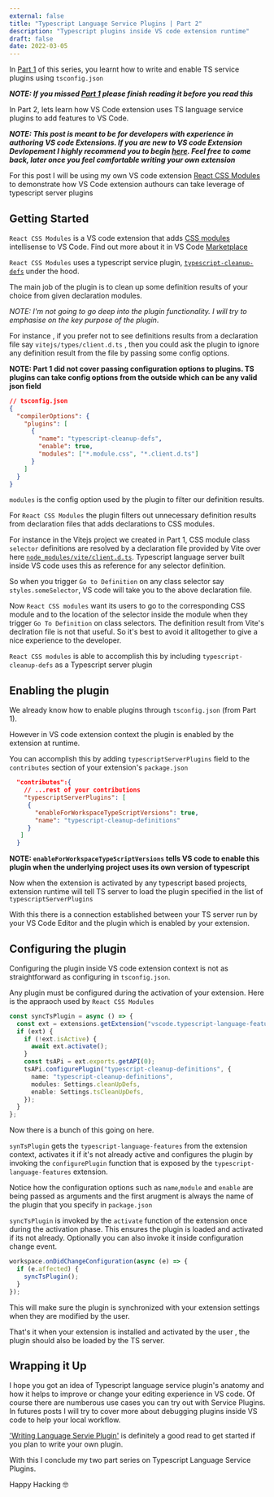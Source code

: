```yaml
---
external: false
title: "Typescript Language Service Plugins | Part 2"
description: "Typescript plugins inside VS code extension runtime"
draft: false
date: 2022-03-05
---
```


In [Part 1](/blog/typescript-plugin-par1) of this series, you learnt how to write and enable TS service plugins using `tsconfig.json`

**_NOTE: If you missed [Part 1](/blog/typescript-plugin-par1) please finish reading it before you read this_**

In Part 2, lets learn how VS Code extension uses TS language service plugins to add features to VS Code.

**_NOTE: This post is meant to be for developers with experience in authoring VS code Extensions. If you are new to VS code Extension Devlopement I highly recommend you to begin [here](https://code.visualstudio.com/api). Feel free to come back, later once you feel comfortable writing your own extension_**

For this post I will be using my own VS code extension [React CSS Modules](https://marketplace.visualstudio.com/items?itemName=viijay-kr.react-ts-css) to demonstrate how VS Code extension authours can take leverage of typescript server plugins

## Getting Started

`React CSS Modules` is a VS code extension that adds [CSS modules](https://github.com/css-modules/css-modules) intellisense to VS Code. Find out more about it in VS Code [Marketplace](https://marketplace.visualstudio.com/items?itemName=viijay-kr.react-ts-css)

`React CSS Modules` uses a typescript service plugin, [`typescript-cleanup-defs`](https://github.com/Viijay-Kr/typescript-cleanup-defs) under the hood.

The main job of the plugin is to clean up some definition results of your choice from given declaration modules.

_NOTE: I'm not going to go deep into the plugin functionality. I will try to emphasise on the key purpose of the plugin_.

For instance , if you prefer not to see definitions results from a declaration file say `vitejs/types/client.d.ts` , then you could ask the plugin to ignore any definition result from the file by passing some config options.

**NOTE: Part 1 did not cover passing configuration options to plugins. TS plugins can take config options from the outside which can be any valid json field**

```json
// tsconfig.json
{
  "compilerOptions": {
    "plugins": [
      {
        "name": "typescript-cleanup-defs",
        "enable": true,
        "modules": ["*.module.css", "*.client.d.ts"]
      }
    ]
  }
}
```

`modules` is the config option used by the plugin to filter our definition results.

For `React CSS Modules` the plugin filters out unnecessary definition results from declaration files that adds declarations to CSS modules.

For instance in the Vitejs project we created in Part 1, CSS module class `selector` definitions are resolved by a declaration file provided by Vite over here [`node_modules/vite/client.d.ts`](https://github.com/vitejs/vite/blob/main/packages/vite/client.d.ts#L4). Typescript language server built inside VS code uses this as reference for any selector definition.

So when you trigger `Go to Definition` on any class selector say `styles.someSelector`, VS code will take you to the above declaration file.

Now `React CSS modules` want its users to go to the corresponding CSS module and to the location of the selector inside the module when they trigger `Go To Definition` on class selectors. The definition result from Vite's declration file is not that useful. So it's best to avoid it alltogether to give a nice experience to the developer.

`React CSS modules` is able to accomplish this by including `typescript-cleanup-defs` as a Typescript server plugin

## Enabling the plugin

We already know how to enable plugins through `tsconfig.json` (from Part 1).

However in VS code extension context the plugin is enabled by the extension at runtime.

You can accomplish this by adding `typescriptServerPlugins` field to the `contributes` section of your extension's `package.json`

```json
  "contributes":{
    // ...rest of your contributions
    "typescriptServerPlugins": [
     {
       "enableForWorkspaceTypeScriptVersions": true,
       "name": "typescript-cleanup-definitions"
     }
   ]
  }
```

**NOTE: `enableForWorkspaceTypeScriptVersions` tells VS code to enable this plugin when the underlying project uses its own version of typescript**

Now when the extension is activated by any typescript based projects, extension runtime will tell TS server to load the plugin specified in the list of `typescriptServerPlugins`

With this there is a connection established between your TS server run by your VS Code Editor and the plugin which is enabled by your extension.

## Configuring the plugin

Configuring the plugin inside VS code extension context is not as straightforward as configuring in `tsconfig.json`.

Any plugin must be configured during the activation of your extension. Here is the appraoch used by `React CSS Modules`

```ts
const syncTsPlugin = async () => {
  const ext = extensions.getExtension("vscode.typescript-language-features");
  if (ext) {
    if (!ext.isActive) {
      await ext.activate();
    }
    const tsAPi = ext.exports.getAPI(0);
    tsAPi.configurePlugin("typescript-cleanup-definitions", {
      name: "typescript-cleanup-definitions",
      modules: Settings.cleanUpDefs,
      enable: Settings.tsCleanUpDefs,
    });
  }
};
```

Now there is a bunch of this going on here.

`synTsPlugin` gets the `typescript-language-features` from the extension context, activates it if it's not already active and configures the plugin by invoking the `configurePlugin` function that is exposed by the `typescript-language-features` extension.

Notice how the configuration options such as `name`,`module` and `enable` are being passed as arguments and the first arugment is always the name of the plugin that you specify in `package.json`

`syncTsPlugin` is invoked by the `activate` function of the extension once during the activation phase. This ensures the plugin is loaded and activated if its not already. Optionally you can also invoke it inside configuration change event.

```ts
workspace.onDidChangeConfiguration(async (e) => {
  if (e.affected) {
    syncTsPlugin();
  }
});
```

This will make sure the plugin is synchronized with your extension settings when they are modified by the user.

That's it when your extension is installed and activated by the user , the plugin should also be loaded by the TS server.

## Wrapping it Up

I hope you got an idea of Typescript language service plugin's anatomy and how it helps to improve or change your editing experience in VS code. Of course there are numberous use cases you can try out with Service Plugins. In futures posts I will try to cover more about debugging plugins inside VS code to help your local workflow.

['Writing Language Servie Plugin'](https://github.com/microsoft/TypeScript/wiki/Writing-a-Language-Service-Plugin) is definitely a good read to get started if you plan to write your own plugin.

With this I conclude my two part series on Typescript Language Service Plugins.

Happy Hacking 🤓
